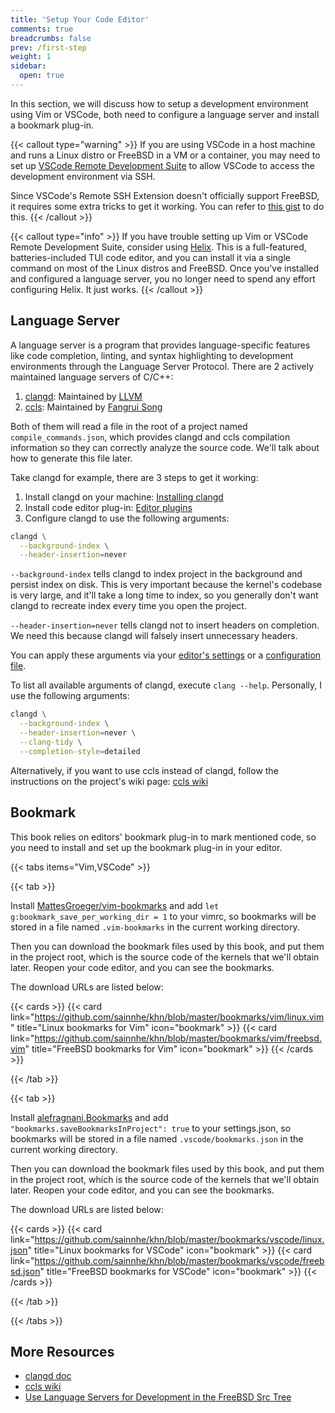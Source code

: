 ```yaml
---
title: 'Setup Your Code Editor'
comments: true
breadcrumbs: false
prev: /first-step
weight: 1
sidebar:
  open: true
---
```


In this section, we will discuss how to setup a development environment using Vim or VSCode, both need to configure a language server and install a bookmark plug-in.

{{< callout type="warning" >}}
If you are using VSCode in a host machine and runs a Linux distro or FreeBSD in a VM or a container, you may need to set up [VSCode Remote Development Suite](https://code.visualstudio.com/docs/remote/remote-overview) to allow VSCode to access the development environment via SSH.

Since VSCode's Remote SSH Extension doesn't officially support FreeBSD, it requires some extra tricks to get it working. You can refer to [this gist](https://gist.github.com/mateuszkwiatkowski/ce486d692b4cb18afc2c8c68dcfe8602) to do this.
{{< /callout >}}

{{< callout type="info" >}}
If you have trouble setting up Vim or VSCode Remote Development Suite, consider using [Helix](https://helix-editor.com/). This is a full-featured, batteries-included TUI code editor, and you can install it via a single command on most of the Linux distros and FreeBSD. Once you've installed and configured a language server, you no longer need to spend any effort configuring Helix. It just works.
{{< /callout >}}

## Language Server

A language server is a program that provides language-specific features like code completion, linting, and syntax highlighting to development environments through the Language Server Protocol. There are 2 actively maintained language servers of C/C++:

1. [clangd](https://clangd.llvm.org/): Maintained by [LLVM](https://llvm.org)
2. [ccls](https://github.com/MaskRay/ccls): Maintained by [Fangrui Song](https://github.com/MaskRay)

Both of them will read a file in the root of a project named `compile_commands.json`, which provides clangd and ccls compilation information so they can correctly analyze the source code. We'll talk about how to generate this file later.

Take clangd for example, there are 3 steps to get it working:

1. Install clangd on your machine: [Installing clangd](https://clangd.llvm.org/installation#installing-clangd)
2. Install code editor plug-in: [Editor plugins](https://clangd.llvm.org/installation#editor-plugins)
3. Configure clangd to use the following arguments:

```sh
clangd \
  --background-index \
  --header-insertion=never
```

`--background-index` tells clangd to index project in the background and persist index on disk. This is very important because the kernel's codebase is very large, and it'll take a long time to index, so you generally don't want clangd to recreate index every time you open the project.

`--header-insertion=never` tells clangd not to insert headers on completion. We need this because clangd will falsely insert unnecessary headers.

You can apply these arguments via your [editor's settings](https://clangd.llvm.org/installation#editor-plugins) or a [configuration file](https://clangd.llvm.org/config#files).

To list all available arguments of clangd, execute `clang --help`. Personally, I use the following arguments:

```sh
clangd \
  --background-index \
  --header-insertion=never \
  --clang-tidy \
  --completion-style=detailed
```

Alternatively, if you want to use ccls instead of clangd, follow the instructions on the project's wiki page: [ccls wiki](https://github.com/MaskRay/ccls/wiki)

## Bookmark

This book relies on editors' bookmark plug-in to mark mentioned code, so you need to install and set up the bookmark plug-in in your editor.

{{< tabs items="Vim,VSCode" >}}

  {{< tab >}}

  Install [MattesGroeger/vim-bookmarks](https://github.com/MattesGroeger/vim-bookmarks) and add `let g:bookmark_save_per_working_dir = 1` to your vimrc, so bookmarks will be stored in a file named `.vim-bookmarks` in the current working directory.

  Then you can download the bookmark files used by this book, and put them in the project root, which is the source code of the kernels that we'll obtain later. Reopen your code editor, and you can see the bookmarks.

  The download URLs are listed below:

  {{< cards >}}
    {{< card link="https://github.com/sainnhe/khn/blob/master/bookmarks/vim/linux.vim" title="Linux bookmarks for Vim" icon="bookmark" >}}
    {{< card link="https://github.com/sainnhe/khn/blob/master/bookmarks/vim/freebsd.vim" title="FreeBSD bookmarks for Vim" icon="bookmark" >}}
  {{< /cards >}}

  {{< /tab >}}

  {{< tab >}}

  Install [alefragnani.Bookmarks](https://marketplace.visualstudio.com/items?itemName=alefragnani.Bookmarks) and add `"bookmarks.saveBookmarksInProject": true` to your settings.json, so bookmarks will be stored in a file named `.vscode/bookmarks.json` in the current working directory.

  Then you can download the bookmark files used by this book, and put them in the project root, which is the source code of the kernels that we'll obtain later. Reopen your code editor, and you can see the bookmarks.

  The download URLs are listed below:

  {{< cards >}}
    {{< card link="https://github.com/sainnhe/khn/blob/master/bookmarks/vscode/linux.json" title="Linux bookmarks for VSCode" icon="bookmark" >}}
    {{< card link="https://github.com/sainnhe/khn/blob/master/bookmarks/vscode/freebsd.json" title="FreeBSD bookmarks for VSCode" icon="bookmark" >}}
  {{< /cards >}}

  {{< /tab >}}

{{< /tabs >}}

## More Resources

- [clangd doc](https://clangd.llvm.org/)
- [ccls wiki](https://github.com/MaskRay/ccls/wiki)
- [Use Language Servers for Development in the FreeBSD Src Tree](https://docs.freebsd.org/en/articles/freebsd-src-lsp/)
